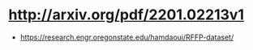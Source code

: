 # http://arxiv.org/pdf/2201.02213v1
- https://research.engr.oregonstate.edu/hamdaoui/RFFP-dataset/

